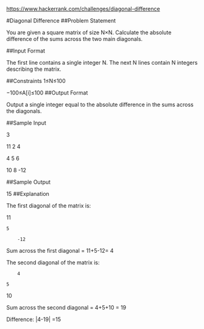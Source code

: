 https://www.hackerrank.com/challenges/diagonal-difference

#Diagonal Difference
##Problem Statement

You are given a square matrix of size N×N. Calculate the absolute difference of the sums across the two main diagonals.

##Input Format

The first line contains a single integer N. The next N lines contain N integers describing the matrix.

##Constraints
1≤N≤100

−100≤A[i]≤100
##Output Format

Output a single integer equal to the absolute difference in the sums across the diagonals.

##Sample Input

3

11 2 4

4 5 6

10 8 -12

##Sample Output

15
##Explanation

The first diagonal of the matrix is:

11

    5

        -12

Sum across the first diagonal = 11+5-12= 4

The second diagonal of the matrix is:

        4

    5

10

Sum across the second diagonal = 4+5+10 = 19

Difference: |4-19| =15
